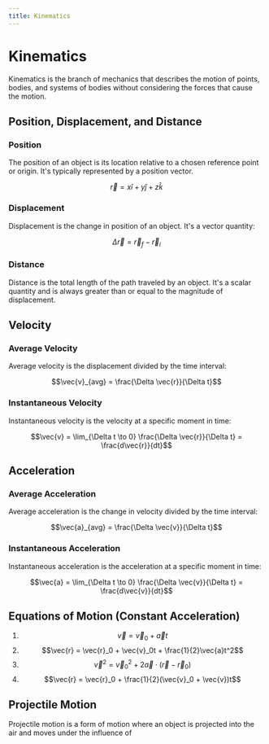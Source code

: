 ```yaml
---
title: Kinematics
---
```


# Kinematics

Kinematics is the branch of mechanics that describes the motion of points, bodies, and systems of bodies without considering the forces that cause the motion.

## Position, Displacement, and Distance

### Position

The position of an object is its location relative to a chosen reference point or origin. It's typically represented by a position vector.

$$\vec{r} = x\hat{i} + y\hat{j} + z\hat{k}$$

### Displacement

Displacement is the change in position of an object. It's a vector quantity:

$$\Delta \vec{r} = \vec{r}_f - \vec{r}_i$$

### Distance

Distance is the total length of the path traveled by an object. It's a scalar quantity and is always greater than or equal to the magnitude of displacement.

## Velocity

### Average Velocity

Average velocity is the displacement divided by the time interval:

$$\vec{v}_{avg} = \frac{\Delta \vec{r}}{\Delta t}$$

### Instantaneous Velocity

Instantaneous velocity is the velocity at a specific moment in time:

$$\vec{v} = \lim_{\Delta t \to 0} \frac{\Delta \vec{r}}{\Delta t} = \frac{d\vec{r}}{dt}$$

## Acceleration

### Average Acceleration

Average acceleration is the change in velocity divided by the time interval:

$$\vec{a}_{avg} = \frac{\Delta \vec{v}}{\Delta t}$$

### Instantaneous Acceleration

Instantaneous acceleration is the acceleration at a specific moment in time:

$$\vec{a} = \lim_{\Delta t \to 0} \frac{\Delta \vec{v}}{\Delta t} = \frac{d\vec{v}}{dt}$$

## Equations of Motion (Constant Acceleration)

1. $$\vec{v} = \vec{v}_0 + \vec{a}t$$
2. $$\vec{r} = \vec{r}_0 + \vec{v}_0t + \frac{1}{2}\vec{a}t^2$$
3. $$\vec{v}^2 = \vec{v}_0^2 + 2\vec{a} \cdot (\vec{r} - \vec{r}_0)$$
4. $$\vec{r} = \vec{r}_0 + \frac{1}{2}(\vec{v}_0 + \vec{v})t$$

## Projectile Motion

Projectile motion is a form of motion where an object is projected into the air and moves under the influence of